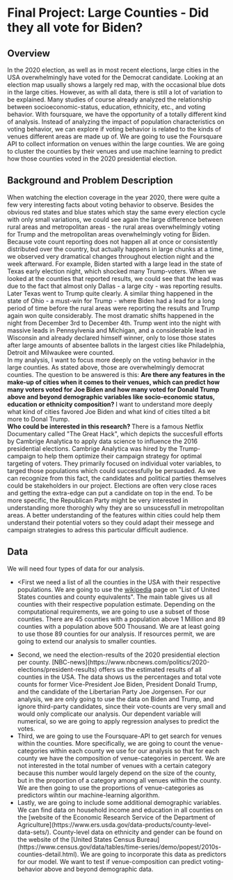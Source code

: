 # Final Project: Large Counties - Did they all vote for Biden? 
## Overview
In the 2020 election, as well as in most recent elections, large cities in the USA overwhelmingly have voted for the Democrat candidate. 
Looking at an election map usually shows a largely red map, with the occasional blue dots in the large cities. However, as with all data, there is still a lot of
variation to be explained. Many studies of course already analyzed the relationship between socioeconomic-status, education, ethnicity, etc., and voting behavior. 
With foursquare, we have the opportunity of a totally different kind of analysis. Instead of analyzing the impact of population characteristics on voting behavior,
we can explore if voting behavior is related to the kinds of venues different areas are made up of. We are going to use the Foursquare API to collect information
on venues within the large counties. We are going to cluster the counties by their venues and use machine learning to predict how those counties voted in the 2020 
presidential election.
## Background and Problem Description
When watching the election coverage in the year 2020, there were quite a few very interesting facts about voting behavior to observe. Besides the obvious red states and blue states which stay the same every election cycle with only small variations, we could see again the large difference between rural areas and metropolitan areas - the rural areas overwhelmingly voting for Trump and the metropolitan areas overwhelmingly voting for Biden. Because vote count reporting does not happen all at once or consistently distributed over the country, but actually happens in large chunks at a time, we observed very dramatical changes throughout election night and the week afterward. For example, Biden started with a large lead in the state of Texas early election night, which shocked many Trump-voters. When we looked at the counties that reported results, we could see that the lead was due to the fact that almost only Dallas - a large city - was reporting results. Later Texas went to Trump quite clearly. A similar thing happened in the state of Ohio - a must-win for Trump - where Biden had a lead for a long period of time before the rural areas were reporting the results and Trump again won quite considerably. The most dramatic shifts happened in the night from December 3rd to December 4th. Trump went into the night with massive leads in Pennsylvenia and Michigan, and a considerable lead in Wisconsin and already declared himself winner, only to lose those states after large amounts of absentee ballots in the largest cities like Philadelphia, Detroit and Milwaukee were counted. <br>
In my analysis, I want to focus more deeply on the voting behavior in the large counties. As stated above, those are overwhelmingly democrat counties. The question to be answered is this: <b> Are there any features in the make-up of cities when it comes to their venues, which can predict how many voters voted for Joe Biden and how many voted for Donald Trump above and beyond demographic variables like socio-economic status, education or ethnicity composition? </b> I want to understand more deeply what kind of cities favored Joe Biden and what kind of cities tilted a bit more to Donal Trump. <br>
<b> Who could be interested in this research? </b> There is a famous Netflix Documentary called "The Great Hack", which depicts the succesfull efforts by Cambrige Analytica to apply data science to influence the 2016 presidential elections. Cambrige Analytica was hired by the Trump-campaign to help them optimize their campaign strategy for optimal targeting of voters. They primarily focused on individual voter variables, to targed those populations which could successfully be persuaded. As we can recognize from this fact, the candidates and political parties themselves could be stakeholders in our project. Elections are often very close races and getting the extra-edge can put a candidate on top in the end. To be more specific, the Republican Party might be very interested in understanding more thoroghly why they are so unsucessfull in metropolitan areas. A better understanding of the features within cities could help them understand their potential voters so they could adapt their messege and campaign strategies to adress this particular difficult audience. 

## Data
We will need four types of data for our analysis. <ul><li> <First we need a list of all the counties in the USA with their respective populations. We are going to use the [wikipedia](https://en.wikipedia.org/wiki/List_of_United_States_counties_and_county_equivalents) page on "List of United States counties and county equivalents". The main table gives us all counties with their respective population estimate. Depending on the computational requirements, we are going to use a subset of those counties. There are 45 counties with a population above 1 Million and 89 counties with a population above 500 Thousand. We are at least going to use those 89 counties for our analysis. If resources permit, we are going to extend our analysis to smaller counties.</li>
<li> Second, we need the election-results of the 2020 presidential election per county. [NBC-news](https://www.nbcnews.com/politics/2020-elections/president-results) offers us the estimated results of all counties in the USA. The data shows us the percentages and total vote counts for former Vice-President Joe Biden, President Donald Trump, and the candidate of the Libertarian Party Joe Jorgensen. For our analysis, we are only going to use the data on Biden and Trump, and ignore third-party candidates, since their vote-counts are very small and would only complicate our analysis. Our dependent variable will numerical, so we are going to apply regression analyses to predict the votes. </li>
<li> Third, we are going to use the Foursquare-API to get search for venues within the counties. More specifically, we are going to count the venue-categories within each county we use for our analysis so that for each county we have the composition of venue-categories in percent. We are not interested in the total number of venues with a certain category because this number would largely depend on the size of the county, but in the proportion of a category among all venues within the county. We are then going to use the proportions of venue-categories as predictors wihtin our machine-learning algorithm. </li>
<li> Lastly, we are going to include some additional demographic variables. We can find data on household income and education in all counties on the [website of the Economic Research Service of the Department of Agriculture](https://www.ers.usda.gov/data-products/county-level-data-sets/). County-level data on ethnicity and gender can be found on the website of the [United States Census Bureau](https://www.census.gov/data/tables/time-series/demo/popest/2010s-counties-detail.html). We are going to incorporate this data as predictors for our model. We want to test if venue-composition can predict voting-behavior above and beyond demographic data.
  <ul>
